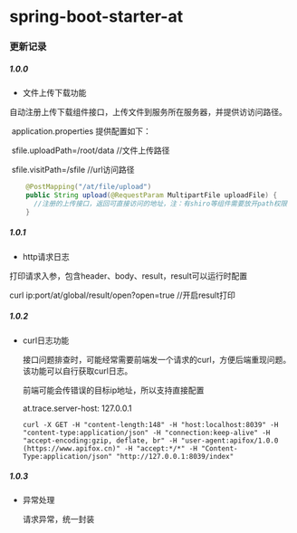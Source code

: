 # spring-boot-starter-at

### 更新记录

##### 1.0.0

- 文件上传下载功能

​       自动注册上传下载组件接口，上传文件到服务所在服务器，并提供访访问路径。

​       application.properties 提供配置如下：

​       sfile.uploadPath=/root/data    //文件上传路径

​       sfile.visitPath=/sfile      //url访问路径

```java
    @PostMapping("/at/file/upload")
    public String upload(@RequestParam MultipartFile uploadFile) {
      //注册的上传接口，返回可直接访问的地址，注：有shiro等组件需要放开path权限
    }  
```

##### 1.0.1

-  http请求日志

  打印请求入参，包含header、body、result，result可以运行时配置

  curl  ip:port/at/global/result/open?open=true   //开启result打印


##### 1.0.2

- curl日志功能

  接口问题排查时，可能经常需要前端发一个请求的curl，方便后端重现问题。该功能可以自行获取curl日志。

  前端可能会传错误的目标ip地址，所以支持直接配置

  at.trace.server-host: 127.0.0.1

  ```shell
  curl -X GET -H "content-length:148" -H "host:localhost:8039" -H "content-type:application/json" -H "connection:keep-alive" -H "accept-encoding:gzip, deflate, br" -H "user-agent:apifox/1.0.0 (https://www.apifox.cn)" -H "accept:*/*" -H "Content-Type:application/json" "http://127.0.0.1:8039/index"
  ```

##### 1.0.3

- 异常处理

  请求异常，统一封装











